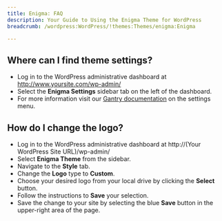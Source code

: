 ```yaml
---
title: Enigma: FAQ
description: Your Guide to Using the Enigma Theme for WordPress
breadcrumb: /wordpress:WordPress/!themes:Themes/enigma:Enigma

---
```


Where can I find theme settings?
-----
* Log in to the WordPress administrative dashboard at http://www.yoursite.com/wp-admin/
* Select the **Enigma Settings** sidebar tab on the left of the dashboard.
* For more information visit our [Gantry documentation](http://docs.gantry.org/gantry4/configure) on the settings menu.

How do I change the logo?
-----

* Log in to the WordPress administrative dashboard at http://(Your WordPress Site URL)/wp-admin/
* Select **Enigma Theme** from the sidebar.
* Navigate to the **Style** tab.
* Change the **Logo** type to **Custom**.
* Choose your desired logo from your local drive by clicking the **Select** button.
* Follow the instructions to **Save** your selection.
* Save the change to your site by selecting the blue **Save** button in the upper-right area of the page.

[gantry]: http://docs.gantry.org/gantry4/configure